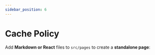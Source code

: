 ```yaml
---
sidebar_position: 6
---
```


# Cache Policy

Add **Markdown or React** files to `src/pages` to create a **standalone page**:
